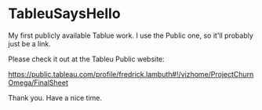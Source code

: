 # TableuSaysHello
My first publicly available Tablue work. I use the Public one, so it'll probably just be a link.


Please check it out at the Tableu Public website:

https://public.tableau.com/profile/fredrick.lambuth#!/vizhome/ProjectChurnOmega/FinalSheet

Thank you. Have a nice time.
